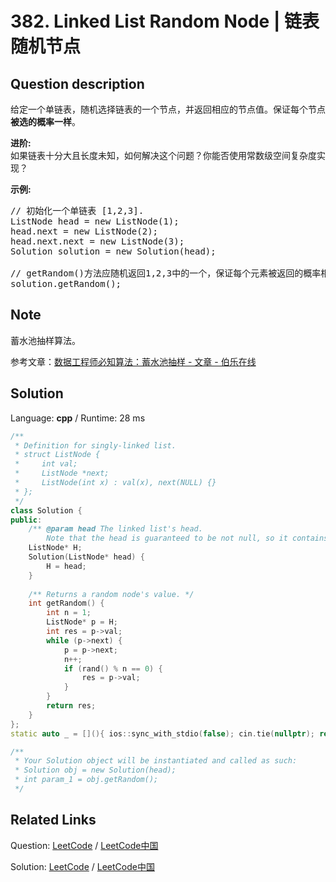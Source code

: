 # 382. Linked List Random Node | 链表随机节点

## Question description

<!--If you want to use the English description, use <p>Given a singly linked list, return a random node's value from the linked list. Each node must have the <b>same probability</b> of being chosen.</p>

<p><b>Follow up:</b><br />
What if the linked list is extremely large and its length is unknown to you? Could you solve this efficiently without using extra space?
</p>

<p><b>Example:</b>
<pre>
// Init a singly linked list [1,2,3].
ListNode head = new ListNode(1);
head.next = new ListNode(2);
head.next.next = new ListNode(3);
Solution solution = new Solution(head);

// getRandom() should return either 1, 2, or 3 randomly. Each element should have equal probability of returning.
solution.getRandom();
</pre>
</p> instead-->
<p>给定一个单链表，随机选择链表的一个节点，并返回相应的节点值。保证每个节点<strong>被选的概率一样</strong>。</p>

<p><strong>进阶:</strong><br />
如果链表十分大且长度未知，如何解决这个问题？你能否使用常数级空间复杂度实现？</p>

<p><strong>示例:</strong></p>

<pre>
// 初始化一个单链表 [1,2,3].
ListNode head = new ListNode(1);
head.next = new ListNode(2);
head.next.next = new ListNode(3);
Solution solution = new Solution(head);

// getRandom()方法应随机返回1,2,3中的一个，保证每个元素被返回的概率相等。
solution.getRandom();
</pre>


## Note

蓄水池抽样算法。

参考文章：[数据工程师必知算法：蓄水池抽样 - 文章 - 伯乐在线](http://blog.jobbole.com/42550/)


## Solution

Language: **cpp**  /  Runtime: 28 ms

```cpp
/**
 * Definition for singly-linked list.
 * struct ListNode {
 *     int val;
 *     ListNode *next;
 *     ListNode(int x) : val(x), next(NULL) {}
 * };
 */
class Solution {
public:
    /** @param head The linked list's head.
        Note that the head is guaranteed to be not null, so it contains at least one node. */
    ListNode* H;
    Solution(ListNode* head) {
        H = head;
    }
    
    /** Returns a random node's value. */
    int getRandom() {
        int n = 1;
        ListNode* p = H;
        int res = p->val;
        while (p->next) {
            p = p->next;
            n++;
            if (rand() % n == 0) {
                res = p->val;
            }
        }
        return res;
    }
};
static auto _ = [](){ ios::sync_with_stdio(false); cin.tie(nullptr); return 0; }();

/**
 * Your Solution object will be instantiated and called as such:
 * Solution obj = new Solution(head);
 * int param_1 = obj.getRandom();
 */
```



## Related Links

Question: [LeetCode](https://leetcode.com/problems/linked-list-random-node/description/)  /  [LeetCode中国](https://leetcode-cn.com/problems/linked-list-random-node/description/)

Solution: [LeetCode](https://leetcode.com/articles/linked-list-random-node/)  /  [LeetCode中国](https://leetcode-cn.com/articles/linked-list-random-node/)